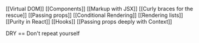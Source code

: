 [[Virtual DOM]]
[[Components]]
[[Markup with JSX]]
[[Curly braces for the rescue]]
[[Passing props]]
[[Conditional Rendering]]
[[Rendering lists]]
[[Purity in React]]
[[Hooks]]
[[Passing props deeply with Context]]

DRY  == Don't repeat yourself 